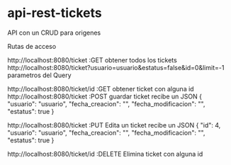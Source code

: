 # api-rest-tickets
API con un CRUD para origenes



Rutas de acceso 

http://localhost:8080/ticket :GET obtener todos los tickets
http://localhost:8080/ticket?usuario=usuario&estatus=false&id=0&limit=-1  parametros del Query

http://localhost:8080/ticket/id :GET obtener ticket con alguna id
http://localhost:8080/ticket  :POST guardar ticket 
recibe un JSON
{
    "usuario": "usuario",
    "fecha_creacion": "",
    "fecha_modificacion": "",
    "estatus": true
}

http://localhost:8080/ticket  :PUT Edita un ticket 
recibe un JSON
{
    "id": 4,
    "usuario": "usuario",
    "fecha_creacion": "",
    "fecha_modificacion": "",
    "estatus": true
}
 
 http://localhost:8080/ticket/id :DELETE Elimina ticket con alguna id
